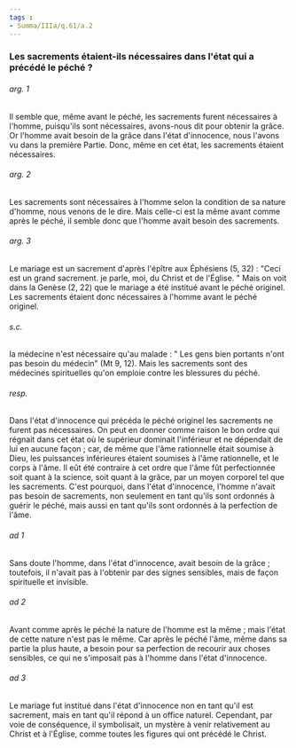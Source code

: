 ```yaml
---
tags : 
- Summa/IIIa/q.61/a.2
---
```


### Les sacrements étaient-ils nécessaires dans l'état qui a précédé le péché ?



###### arg. 1
Il semble que, même avant le péché, les sacrements furent nécessaires à l'homme, puisqu'ils sont nécessaires, avons-nous dit pour obtenir la grâce. Or l'homme avait besoin de la grâce dans l'état d'innocence, nous l'avons vu dans la première Partie. Donc, même en cet état, les sacrements étaient nécessaires. 

###### arg. 2
Les sacrements sont nécessaires à l'homme selon la condition de sa nature d'homme, nous venons de le dire. Mais celle-ci est la même avant comme après le péché, il semble donc que l'homme avait besoin des sacrements. 

###### arg. 3
Le mariage est un sacrement d'après l'épître aux Éphésiens (5, 32) : "Ceci est un grand sacrement. je parle, moi, du Christ et de l'Église. " Mais on voit dans la Genèse (2, 22) que le mariage a été institué avant le péché originel. Les sacrements étaient donc nécessaires à l'homme avant le péché originel. 

###### s.c.
la médecine n'est nécessaire qu'au malade : " Les gens bien portants n'ont pas besoin du médecin" (Mt 9, 12). Mais les sacrements sont des médecines spirituelles qu'on emploie contre les blessures du péché. 

###### resp.
Dans l'état d'innocence qui précéda le péché originel les sacrements ne furent pas nécessaires. On peut en donner comme raison le bon ordre qui régnait dans cet état où le supérieur dominait l'inférieur et ne dépendait de lui en aucune façon ; car, de même que l'âme rationnelle était soumise à Dieu, les puissances inférieures étaient soumises à l'âme rationnelle, et le corps à l'âme. Il eût été contraire à cet ordre que l'âme fût perfectionnée soit quant à la science, soit quant à la grâce, par un moyen corporel tel que les sacrements. C'est pourquoi, dans l'état d'innocence, l'homme n'avait pas besoin de sacrements, non seulement en tant qu'ils sont ordonnés à guérir le péché, mais aussi en tant qu'ils sont ordonnés à la perfection de l'âme. 

###### ad 1
Sans doute l'homme, dans l'état d'innocence, avait besoin de la grâce ; toutefois, il n'avait pas à l'obtenir par des signes sensibles, mais de façon spirituelle et invisible. 

###### ad 2
Avant comme après le péché la nature de l'homme est la même ; mais l'état de cette nature n'est pas le même. Car après le péché l'âme, même dans sa partie la plus haute, a besoin pour sa perfection de recourir aux choses sensibles, ce qui ne s'imposait pas à l'homme dans l'état d'innocence. 

###### ad 3
Le mariage fut institué dans l'état d'innocence non en tant qu'il est sacrement, mais en tant qu'il répond à un office naturel. Cependant, par voie de conséquence, il symbolisait, un mystère à venir relativement au Christ et à l'Église, comme toutes les figures qui ont précédé le Christ. 

